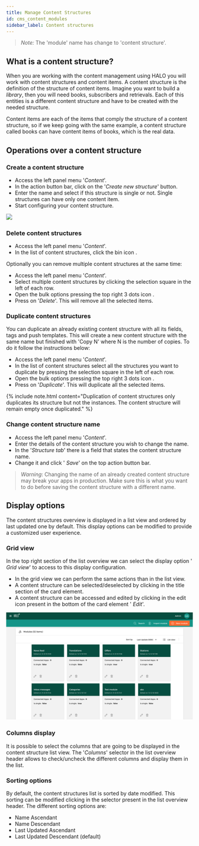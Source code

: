 ```yaml
---
title: Manage Content Structures
id: cms_content_modules
sidebar_label: Content structures
---
```


> *Note:* The 'module' name has change to 'content structure'.

## What is a content structure?

When you are working with the content management using HALO you will work with content structures and content items.
A content structure is the definition of the structure of content items. Imagine you want to build a *library*, then you will
need books, subscribers and retrievals. Each of this entities is a different content structure and have to be created with
the needed structure.

Content items are each of the items that comply the structure of a content structure, so if we keep going with the same example, a content structure called
books can have content items of books, which is the real data.

## Operations over a content structure

### Create a content structure

- Access the left panel menu '*Content*'.
- In the action button bar, click on the '*Create new structure*' button.
- Enter the name and select if this structure is single or not. Single structures can have only one content item.
- Start configuring your content structure.

![](../../../img/tutorial_create_module.gif)

### Delete content structures

- Access the left panel menu '*Content*'.
- In the list of content structures, click the bin icon <span class="fa fa-trash"/>.

Optionally you can remove multiple content structures at the same time:

- Access the left panel menu '*Content*'.
- Select multiple content structures by clicking the selection square in the left of each row.
- Open the bulk options pressing the top right 3 dots icon <span class="fa fa-ellipsis-v"></span>.
- Press on '*Delete*'. This will remove all the selected items.

### Duplicate content structures

You can duplicate an already existing content structure with all its fields, tags and push templates. This will create a 
new content structure with the same name but finished with 'Copy N' where N is the number of copies. To do it follow the instructions
below:

- Access the left panel menu '*Content*'.
- In the list of content structures select all the structures you want to duplicate by pressing the selection square in the left of each row.
- Open the bulk options pressing the top right 3 dots icon <span class="fa fa-ellipsis-v"></span>.
- Press on '*Duplicate*'. This will duplicate all the selected items.

{% include note.html content="Duplication of content structures only duplicates its structure but not the instances. The content structure will remain empty once duplicated." %}

### Change content structure name

- Access the left panel menu '*Content*'.
- Enter the details of the content structure you wish to change the name.
- In the '*Structure tab*' there is a field that states the content structure name.
- Change it and click '<span class="fa fa-floppy-o"></span> *Save*' on the top action button bar.

> *Warning*: Changing the name of an already created content structure may break your apps in production. Make sure this is what you want to do before saving the content structure with a different name.

## Display options

The content structures overview is displayed in a list view and ordered by last updated one by default. This display options can be modified to provide a customized
user experience.

### Grid view

In the top right section of the list overview we can select the display option '<span class="fa fa-th-large"></span> *Grid view*' to access to this
display configuration. 

- In the grid view we can perform the same actions than in the list view. 
- A content structure can be selected/deselected by clicking in the title section of the card element.
- A content structure can be accessed and edited by clicking in the edit icon present in the bottom of the card element '<span class="fa fa-pencil"></span> *Edit*'. 

![](../../../img/tutorial_grid_view.png)

### Columns display

It is possible to select the columns that are going to be displayed in the content structure list view. The '*Columns*' selector in the list overview 
header allows to check/uncheck the different columns and display them in the list.

### Sorting options

By default, the content structures list is sorted by date modified. This sorting can be modified clicking in the selector present in the list overview header.
The different sorting options are:

- Name Ascendant
- Name Descendant
- Last Updated Ascendant
- Last Updated Descendant (default)
